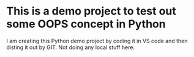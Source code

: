 # This is a demo project to test out some OOPS concept in Python

I am creating this Python demo project by coding it in VS code and then disting it out by GIT. Not doing any local stuff here.
